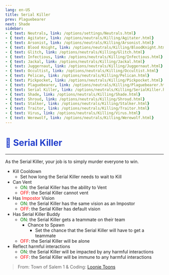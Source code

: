 ```yaml
---
lang: en-US
title: Serial Killer
prev: Plaguebearer
next: Shade
sidebar:
- { text: Neutrals, link: /options/settings/Neutrals.html}
- { text: Agitater, link: /options/neutrals/Killing/Agitater.html}
- { text: Arsonist, link: /options/neutrals/Killing/Arsonist.html}
- { text: Blood Knight, link: /options/neutrals/Killing/BloodKnight.html}
- { text: Glitch, link: /options/neutrals/Killing/Glitch.html}
- { text: Infectious, link: /options/neutrals/Killing/Infectious.html}
- { text: Jackal, link: /options/neutrals/Killing/Jackal.html}
- { text: Juggernaut, link: /options/neutrals/Killing/Juggernaut.html}
- { text: Occultist, link: /options/neutrals/Killing/Occultist.html}
- { text: Pelican, link: /options/neutrals/Killing/Pelican.html}
- { text: Pickpocket, link: /options/neutrals/Killing/Pickpocket.html}
- { text: Plaguebearer, link: /options/neutrals/Killing/Plaguebearer.html}
- { text: Serial Killer, link: /options/neutrals/Killing/SerialKiller.html}
- { text: Shade, link: /options/neutrals/Killing/Shade.html}
- { text: Shroud, link: /options/neutrals/Killing/Shroud.html}
- { text: Stalker, link: /options/neutrals/Killing/Stalker.html}
- { text: Traitor, link: /options/neutrals/Killing/Traitor.html}
- { text: Virus, link: /options/neutrals/Killing/Virus.html}
- { text: Werewolf, link: /options/neutrals/Killing/Werewolf.html}
---
```


# <font color="#233fcc">🔪 <b>Serial Killer</b></font> <Badge text="Killing" type="tip" vertical="middle"/>
---

As the Serial Killer, your job is to simply murder everyone to win.
* Kill Cooldown
  * Set how long the Serial Killer needs to wait to Kill
* Can Vent
  * <font color=green>ON</font>: the Serial Killer has the ability to Vent
  * <font color=red>OFF</font>: the Serial Killer cannot vent
* Has <font color=red>Impostor</font> Vision
  * <font color=green>ON</font>: the Serial Killer has the same vision as an Impostor
  * <font color=red>OFF</font>: the Serial Killer has default vision
* Has Serial Killer Buddy
  * <font color=green>ON</font>: the Serial Killer gets a teammate on their team
    * Chance to Spawn
      * Set the chance that the Serial Killer will have to get a teammate
  * <font color=red>OFF</font>: the Serial Killer will be alone
* Reflect harmful interactions
  * <font color=green>ON</font>: the Serial Killer will be impacted by any harmful interactions
  * <font color=red>OFF</font>: the Serial Killer will be immune to any harmful interactions

> From: Town of Salem 1 & Coding: [Loonie Toons](https://github.com/Loonie-Toons)